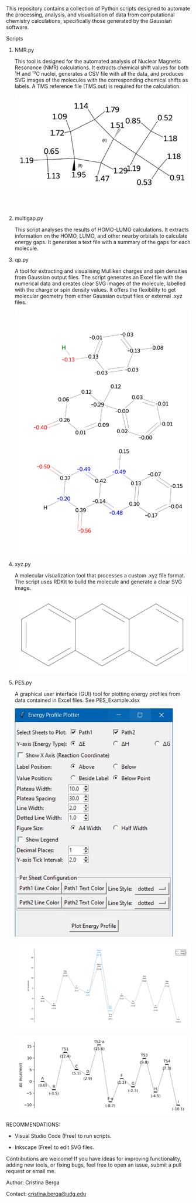 This repository contains a collection of Python scripts designed to automate the processing, analysis, and visualisation of data from computational chemistry calculations, specifically those generated by the Gaussian software.

Scripts
1. NMR.py

   This tool is designed for the automated analysis of Nuclear Magnetic Resonance (NMR) calculations. It extracts chemical shift values for both ¹H and ¹³C nuclei, generates a CSV file with all the data, and produces SVG images of the molecules with the corresponding chemical shifts as labels. A TMS reference file (TMS.out) is required for the calculation.

   ![NMR.py example](images/NMR.JPG)

<br><br>

2. multigap.py

    This script analyses the results of HOMO-LUMO calculations. It extracts information on the HOMO, LUMO, and other nearby orbitals to calculate energy gaps. It generates a text file with a summary of the gaps for each molecule.

3. qp.py

    A tool for extracting and visualising Mulliken charges and spin densities from Gaussian output files. The script generates an Excel file with the numerical data and creates clear SVG images of the molecule, labelled with the charge or spin density values. It offers the flexibility to get molecular geometry from either Gaussian output files or external .xyz files.

   ![qp.py example](images/qp.png)

4. xyz.py

   A molecular visualization tool that processes a custom .xyz file format. The script uses RDKit to build the molecule and generate a clear SVG image.

   ![xyz.py example](images/xyz.JPG)

5. PES.py

   A graphical user interface (GUI) tool for plotting energy profiles from data contained in Excel files. See PES_Example.xlsx

   ![PES.py example](images/PES-1.JPG)
   
   ![PES.py example](images/PES-2.jpg)

   ![PES.py example](images/PES-3.jpg)

RECOMMENDATIONS: 
- Visual Studio Code (Free) to run scripts.
  
- Inkscape (Free) to edit SVG files.



Contributions are welcome! If you have ideas for improving functionality, adding new tools, or fixing bugs, feel free to open an issue, submit a pull request or email me.



Author: Cristina Berga

Contact: cristina.berga@udg.edu
